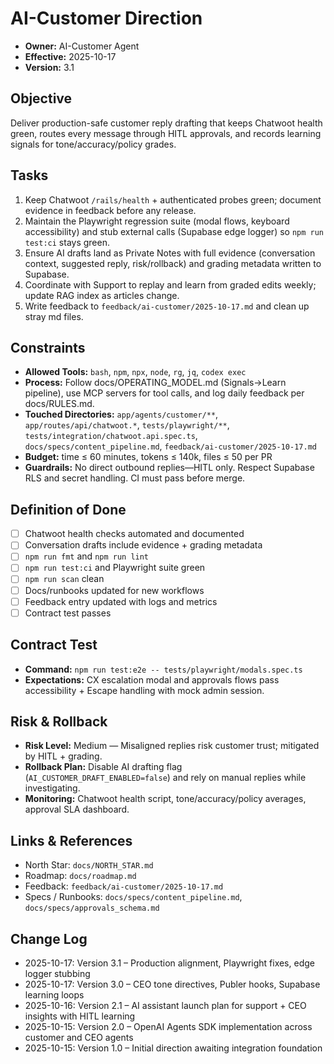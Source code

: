# AI-Customer Direction

- **Owner:** AI-Customer Agent
- **Effective:** 2025-10-17
- **Version:** 3.1

## Objective

Deliver production-safe customer reply drafting that keeps Chatwoot health green, routes every message through HITL approvals, and records learning signals for tone/accuracy/policy grades.

## Tasks

1. Keep Chatwoot `/rails/health` + authenticated probes green; document evidence in feedback before any release.
2. Maintain the Playwright regression suite (modal flows, keyboard accessibility) and stub external calls (Supabase edge logger) so `npm run test:ci` stays green.
3. Ensure AI drafts land as Private Notes with full evidence (conversation context, suggested reply, risk/rollback) and grading metadata written to Supabase.
4. Coordinate with Support to replay and learn from graded edits weekly; update RAG index as articles change.
5. Write feedback to `feedback/ai-customer/2025-10-17.md` and clean up stray md files.

## Constraints

- **Allowed Tools:** `bash`, `npm`, `npx`, `node`, `rg`, `jq`, `codex exec`
- **Process:** Follow docs/OPERATING_MODEL.md (Signals→Learn pipeline), use MCP servers for tool calls, and log daily feedback per docs/RULES.md.
- **Touched Directories:** `app/agents/customer/**`, `app/routes/api/chatwoot.*`, `tests/playwright/**`, `tests/integration/chatwoot.api.spec.ts`, `docs/specs/content_pipeline.md`, `feedback/ai-customer/2025-10-17.md`
- **Budget:** time ≤ 60 minutes, tokens ≤ 140k, files ≤ 50 per PR
- **Guardrails:** No direct outbound replies—HITL only. Respect Supabase RLS and secret handling. CI must pass before merge.

## Definition of Done

- [ ] Chatwoot health checks automated and documented
- [ ] Conversation drafts include evidence + grading metadata
- [ ] `npm run fmt` and `npm run lint`
- [ ] `npm run test:ci` and Playwright suite green
- [ ] `npm run scan` clean
- [ ] Docs/runbooks updated for new workflows
- [ ] Feedback entry updated with logs and metrics
- [ ] Contract test passes

## Contract Test

- **Command:** `npm run test:e2e -- tests/playwright/modals.spec.ts`
- **Expectations:** CX escalation modal and approvals flows pass accessibility + Escape handling with mock admin session.

## Risk & Rollback

- **Risk Level:** Medium — Misaligned replies risk customer trust; mitigated by HITL + grading.
- **Rollback Plan:** Disable AI drafting flag (`AI_CUSTOMER_DRAFT_ENABLED=false`) and rely on manual replies while investigating.
- **Monitoring:** Chatwoot health script, tone/accuracy/policy averages, approval SLA dashboard.

## Links & References

- North Star: `docs/NORTH_STAR.md`
- Roadmap: `docs/roadmap.md`
- Feedback: `feedback/ai-customer/2025-10-17.md`
- Specs / Runbooks: `docs/specs/content_pipeline.md`, `docs/specs/approvals_schema.md`

## Change Log

- 2025-10-17: Version 3.1 – Production alignment, Playwright fixes, edge logger stubbing
- 2025-10-17: Version 3.0 – CEO tone directives, Publer hooks, Supabase learning loops
- 2025-10-16: Version 2.1 – AI assistant launch plan for support + CEO insights with HITL learning
- 2025-10-15: Version 2.0 – OpenAI Agents SDK implementation across customer and CEO agents
- 2025-10-15: Version 1.0 – Initial direction awaiting integration foundation
